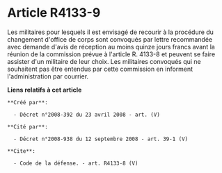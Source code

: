# Article R4133-9

Les militaires pour lesquels il est envisagé de recourir à la procédure du changement d'office de corps sont convoqués par
lettre recommandée avec demande d'avis de réception au moins quinze jours francs avant la réunion de la commission prévue à
l'article R. 4133-8 et peuvent se faire assister d'un militaire de leur choix. Les militaires convoqués qui ne souhaitent pas
être entendus par cette commission en informent l'administration par courrier.

**Liens relatifs à cet article**

	**Créé par**:

	  - Décret n°2008-392 du 23 avril 2008 - art. (V)

	**Cité par**:

	  - Décret n°2008-938 du 12 septembre 2008 - art. 39-1 (V)

	**Cite**:

	  - Code de la défense. - art. R4133-8 (V)

